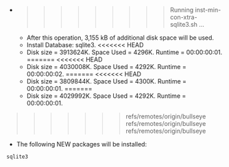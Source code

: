 * >>>>>>>>> Running inst-min-con-xtra-sqlite3.sh ...
  * After this operation, 3,155 kB of additional disk space will be used.
  * Install Database: sqlite3.
<<<<<<< HEAD
  * Disk size = 3913624K. Space Used = 4296K. Runtime = 00:00:00:01.
=======
<<<<<<< HEAD
  * Disk size = 4030008K. Space Used = 4292K. Runtime = 00:00:00:02.
=======
<<<<<<< HEAD
  * Disk size = 3809844K. Space Used = 4300K. Runtime = 00:00:00:01.
=======
  * Disk size = 4029992K. Space Used = 4292K. Runtime = 00:00:00:01.
>>>>>>> refs/remotes/origin/bullseye
>>>>>>> refs/remotes/origin/bullseye
>>>>>>> refs/remotes/origin/bullseye
  * The following NEW packages will be installed:
  ```bash
sqlite3
  ```
